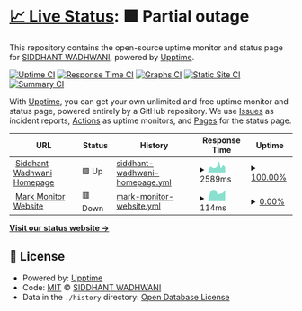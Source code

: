 # [📈 Live Status](https://siddhantw.github.io/siddhantw.github.io): <!--live status--> **🟧 Partial outage**

This repository contains the open-source uptime monitor and status page for [SIDDHANT WADHWANI](https://siddhantwadhwani.com), powered by [Upptime](https://github.com/upptime/upptime).

[![Uptime CI](https://github.com/siddhantw/siddhantw.github.io/workflows/Uptime%20CI/badge.svg)](https://github.com/siddhantw/siddhantw.github.io/actions?query=workflow%3A%22Uptime+CI%22)
[![Response Time CI](https://github.com/siddhantw/siddhantw.github.io/workflows/Response%20Time%20CI/badge.svg)](https://github.com/siddhantw/siddhantw.github.io/actions?query=workflow%3A%22Response+Time+CI%22)
[![Graphs CI](https://github.com/siddhantw/siddhantw.github.io/workflows/Graphs%20CI/badge.svg)](https://github.com/siddhantw/siddhantw.github.io/actions?query=workflow%3A%22Graphs+CI%22)
[![Static Site CI](https://github.com/siddhantw/siddhantw.github.io/workflows/Static%20Site%20CI/badge.svg)](https://github.com/siddhantw/siddhantw.github.io/actions?query=workflow%3A%22Static+Site+CI%22)
[![Summary CI](https://github.com/siddhantw/siddhantw.github.io/workflows/Summary%20CI/badge.svg)](https://github.com/siddhantw/siddhantw.github.io/actions?query=workflow%3A%22Summary+CI%22)

With [Upptime](https://upptime.js.org), you can get your own unlimited and free uptime monitor and status page, powered entirely by a GitHub repository. We use [Issues](https://github.com/siddhantw/siddhantw.github.io/issues) as incident reports, [Actions](https://github.com/siddhantw/siddhantw.github.io/actions) as uptime monitors, and [Pages](https://siddhantw.github.io/siddhantw.github.io) for the status page.

<!--start: status pages-->
<!-- This summary is generated by Upptime (https://github.com/upptime/upptime) -->
<!-- Do not edit this manually, your changes will be overwritten -->
<!-- prettier-ignore -->
| URL | Status | History | Response Time | Uptime |
| --- | ------ | ------- | ------------- | ------ |
| <img alt="" src="https://icons.duckduckgo.com/ip3/siddhantwadhwani.com.ico" height="13"> [Siddhant Wadhwani Homepage](https://siddhantwadhwani.com) | 🟩 Up | [siddhant-wadhwani-homepage.yml](https://github.com/siddhantw/siddhantw.github.io/commits/HEAD/history/siddhant-wadhwani-homepage.yml) | <details><summary><img alt="Response time graph" src="./graphs/siddhant-wadhwani-homepage/response-time-week.png" height="20"> 2589ms</summary><br><a href="https://siddhantw.github.io/siddhantw.github.io/history/siddhant-wadhwani-homepage"><img alt="Response time 2660" src="https://img.shields.io/endpoint?url=https%3A%2F%2Fraw.githubusercontent.com%2Fsiddhantw%2Fsiddhantw.github.io%2FHEAD%2Fapi%2Fsiddhant-wadhwani-homepage%2Fresponse-time.json"></a><br><a href="https://siddhantw.github.io/siddhantw.github.io/history/siddhant-wadhwani-homepage"><img alt="24-hour response time 2297" src="https://img.shields.io/endpoint?url=https%3A%2F%2Fraw.githubusercontent.com%2Fsiddhantw%2Fsiddhantw.github.io%2FHEAD%2Fapi%2Fsiddhant-wadhwani-homepage%2Fresponse-time-day.json"></a><br><a href="https://siddhantw.github.io/siddhantw.github.io/history/siddhant-wadhwani-homepage"><img alt="7-day response time 2589" src="https://img.shields.io/endpoint?url=https%3A%2F%2Fraw.githubusercontent.com%2Fsiddhantw%2Fsiddhantw.github.io%2FHEAD%2Fapi%2Fsiddhant-wadhwani-homepage%2Fresponse-time-week.json"></a><br><a href="https://siddhantw.github.io/siddhantw.github.io/history/siddhant-wadhwani-homepage"><img alt="30-day response time 2572" src="https://img.shields.io/endpoint?url=https%3A%2F%2Fraw.githubusercontent.com%2Fsiddhantw%2Fsiddhantw.github.io%2FHEAD%2Fapi%2Fsiddhant-wadhwani-homepage%2Fresponse-time-month.json"></a><br><a href="https://siddhantw.github.io/siddhantw.github.io/history/siddhant-wadhwani-homepage"><img alt="1-year response time 2660" src="https://img.shields.io/endpoint?url=https%3A%2F%2Fraw.githubusercontent.com%2Fsiddhantw%2Fsiddhantw.github.io%2FHEAD%2Fapi%2Fsiddhant-wadhwani-homepage%2Fresponse-time-year.json"></a></details> | <details><summary><a href="https://siddhantw.github.io/siddhantw.github.io/history/siddhant-wadhwani-homepage">100.00%</a></summary><a href="https://siddhantw.github.io/siddhantw.github.io/history/siddhant-wadhwani-homepage"><img alt="All-time uptime 100.00%" src="https://img.shields.io/endpoint?url=https%3A%2F%2Fraw.githubusercontent.com%2Fsiddhantw%2Fsiddhantw.github.io%2FHEAD%2Fapi%2Fsiddhant-wadhwani-homepage%2Fuptime.json"></a><br><a href="https://siddhantw.github.io/siddhantw.github.io/history/siddhant-wadhwani-homepage"><img alt="24-hour uptime 100.00%" src="https://img.shields.io/endpoint?url=https%3A%2F%2Fraw.githubusercontent.com%2Fsiddhantw%2Fsiddhantw.github.io%2FHEAD%2Fapi%2Fsiddhant-wadhwani-homepage%2Fuptime-day.json"></a><br><a href="https://siddhantw.github.io/siddhantw.github.io/history/siddhant-wadhwani-homepage"><img alt="7-day uptime 100.00%" src="https://img.shields.io/endpoint?url=https%3A%2F%2Fraw.githubusercontent.com%2Fsiddhantw%2Fsiddhantw.github.io%2FHEAD%2Fapi%2Fsiddhant-wadhwani-homepage%2Fuptime-week.json"></a><br><a href="https://siddhantw.github.io/siddhantw.github.io/history/siddhant-wadhwani-homepage"><img alt="30-day uptime 100.00%" src="https://img.shields.io/endpoint?url=https%3A%2F%2Fraw.githubusercontent.com%2Fsiddhantw%2Fsiddhantw.github.io%2FHEAD%2Fapi%2Fsiddhant-wadhwani-homepage%2Fuptime-month.json"></a><br><a href="https://siddhantw.github.io/siddhantw.github.io/history/siddhant-wadhwani-homepage"><img alt="1-year uptime 100.00%" src="https://img.shields.io/endpoint?url=https%3A%2F%2Fraw.githubusercontent.com%2Fsiddhantw%2Fsiddhantw.github.io%2FHEAD%2Fapi%2Fsiddhant-wadhwani-homepage%2Fuptime-year.json"></a></details>
| <img alt="" src="https://icons.duckduckgo.com/ip3/markmonitor.com.ico" height="13"> [Mark Monitor Website](https://markmonitor.com) | 🟥 Down | [mark-monitor-website.yml](https://github.com/siddhantw/siddhantw.github.io/commits/HEAD/history/mark-monitor-website.yml) | <details><summary><img alt="Response time graph" src="./graphs/mark-monitor-website/response-time-week.png" height="20"> 114ms</summary><br><a href="https://siddhantw.github.io/siddhantw.github.io/history/mark-monitor-website"><img alt="Response time 109" src="https://img.shields.io/endpoint?url=https%3A%2F%2Fraw.githubusercontent.com%2Fsiddhantw%2Fsiddhantw.github.io%2FHEAD%2Fapi%2Fmark-monitor-website%2Fresponse-time.json"></a><br><a href="https://siddhantw.github.io/siddhantw.github.io/history/mark-monitor-website"><img alt="24-hour response time 114" src="https://img.shields.io/endpoint?url=https%3A%2F%2Fraw.githubusercontent.com%2Fsiddhantw%2Fsiddhantw.github.io%2FHEAD%2Fapi%2Fmark-monitor-website%2Fresponse-time-day.json"></a><br><a href="https://siddhantw.github.io/siddhantw.github.io/history/mark-monitor-website"><img alt="7-day response time 114" src="https://img.shields.io/endpoint?url=https%3A%2F%2Fraw.githubusercontent.com%2Fsiddhantw%2Fsiddhantw.github.io%2FHEAD%2Fapi%2Fmark-monitor-website%2Fresponse-time-week.json"></a><br><a href="https://siddhantw.github.io/siddhantw.github.io/history/mark-monitor-website"><img alt="30-day response time 109" src="https://img.shields.io/endpoint?url=https%3A%2F%2Fraw.githubusercontent.com%2Fsiddhantw%2Fsiddhantw.github.io%2FHEAD%2Fapi%2Fmark-monitor-website%2Fresponse-time-month.json"></a><br><a href="https://siddhantw.github.io/siddhantw.github.io/history/mark-monitor-website"><img alt="1-year response time 109" src="https://img.shields.io/endpoint?url=https%3A%2F%2Fraw.githubusercontent.com%2Fsiddhantw%2Fsiddhantw.github.io%2FHEAD%2Fapi%2Fmark-monitor-website%2Fresponse-time-year.json"></a></details> | <details><summary><a href="https://siddhantw.github.io/siddhantw.github.io/history/mark-monitor-website">0.00%</a></summary><a href="https://siddhantw.github.io/siddhantw.github.io/history/mark-monitor-website"><img alt="All-time uptime 0.00%" src="https://img.shields.io/endpoint?url=https%3A%2F%2Fraw.githubusercontent.com%2Fsiddhantw%2Fsiddhantw.github.io%2FHEAD%2Fapi%2Fmark-monitor-website%2Fuptime.json"></a><br><a href="https://siddhantw.github.io/siddhantw.github.io/history/mark-monitor-website"><img alt="24-hour uptime 0.00%" src="https://img.shields.io/endpoint?url=https%3A%2F%2Fraw.githubusercontent.com%2Fsiddhantw%2Fsiddhantw.github.io%2FHEAD%2Fapi%2Fmark-monitor-website%2Fuptime-day.json"></a><br><a href="https://siddhantw.github.io/siddhantw.github.io/history/mark-monitor-website"><img alt="7-day uptime 0.00%" src="https://img.shields.io/endpoint?url=https%3A%2F%2Fraw.githubusercontent.com%2Fsiddhantw%2Fsiddhantw.github.io%2FHEAD%2Fapi%2Fmark-monitor-website%2Fuptime-week.json"></a><br><a href="https://siddhantw.github.io/siddhantw.github.io/history/mark-monitor-website"><img alt="30-day uptime 0.00%" src="https://img.shields.io/endpoint?url=https%3A%2F%2Fraw.githubusercontent.com%2Fsiddhantw%2Fsiddhantw.github.io%2FHEAD%2Fapi%2Fmark-monitor-website%2Fuptime-month.json"></a><br><a href="https://siddhantw.github.io/siddhantw.github.io/history/mark-monitor-website"><img alt="1-year uptime 0.00%" src="https://img.shields.io/endpoint?url=https%3A%2F%2Fraw.githubusercontent.com%2Fsiddhantw%2Fsiddhantw.github.io%2FHEAD%2Fapi%2Fmark-monitor-website%2Fuptime-year.json"></a></details>

<!--end: status pages-->

[**Visit our status website →**](https://siddhantw.github.io/siddhantw.github.io)

## 📄 License

- Powered by: [Upptime](https://github.com/upptime/upptime)
- Code: [MIT](./LICENSE) © [SIDDHANT WADHWANI](https://siddhantwadhwani.com)
- Data in the `./history` directory: [Open Database License](https://opendatacommons.org/licenses/odbl/1-0/)
